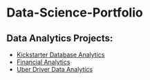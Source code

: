# Data-Science-Portfolio

## Data Analytics Projects:

- [Kickstarter Database Analytics](https://github.com/nvnehemias/Kickstarter-Analysis)
- [Financial Analytics](https://github.com/nvnehemias/Company-Financial-Analysis)
- [Uber Driver Data Analytics](https://github.com/nvnehemias/Uber-Driver-Data-Analytics)
